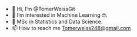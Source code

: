 - 👋 Hi, I’m @TomerWeissGit
- 👀 I’m interested in Machine Learning 🤓.
- 🌱 MSc in Statistics and Data Science.
- 📫 How to reach me Tomerweiss248@gmail.com
